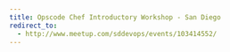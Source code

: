 ```yaml
---
title: Opscode Chef Introductory Workshop - San Diego
redirect_to:
  - http://www.meetup.com/sddevops/events/103414552/
---
```

